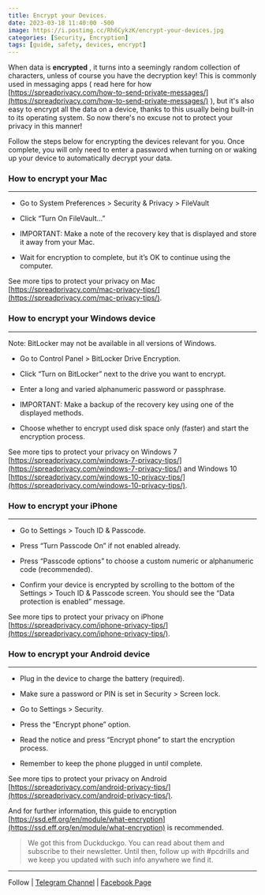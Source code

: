 ```yaml
---
title: Encrypt your Devices.
date: 2023-03-18 11:40:00 -500
image: https://i.postimg.cc/Rh6CykzK/encrypt-your-devices.jpg
categories: [Security, Encryption]
tags: [guide, safety, devices, encrypt]
---
```



When data is **encrypted** , it turns into a seemingly random collection of characters, unless of course you have the decryption key! This is commonly used in messaging apps ( read here for how [https://spreadprivacy.com/how-to-send-private-messages/](https://spreadprivacy.com/how-to-send-private-messages/) ), but it's also easy to encrypt all the data on a device, thanks to this usually being built-in to its operating system. So now there's no excuse not to protect your privacy in this manner!

Follow the steps below for encrypting the devices relevant for you. Once complete, you will only need to enter a password when turning on or waking up your device to automatically decrypt your data.

### How to encrypt your Mac

-----------------------

* Go to System Preferences > Security & Privacy > FileVault

* Click “Turn On FileVault…”

* IMPORTANT: Make a note of the recovery key that is displayed and store it away from your Mac.

* Wait for encryption to complete, but it’s OK to continue using the computer.

See more tips to protect your privacy on Mac [https://spreadprivacy.com/mac-privacy-tips/](https://spreadprivacy.com/mac-privacy-tips/).

### How to encrypt your Windows device

----------------------------------

Note: BitLocker may not be available in all versions of Windows.

* Go to Control Panel > BitLocker Drive Encryption.

* Click “Turn on BitLocker” next to the drive you want to encrypt.

* Enter a long and varied alphanumeric password or passphrase.

* IMPORTANT: Make a backup of the recovery key using one of the displayed methods.

* Choose whether to encrypt used disk space only (faster) and start the encryption process.

See more tips to protect your privacy on Windows 7 [https://spreadprivacy.com/windows-7-privacy-tips/](https://spreadprivacy.com/windows-7-privacy-tips/) and Windows 10 [https://spreadprivacy.com/windows-10-privacy-tips/](https://spreadprivacy.com/windows-10-privacy-tips/).

### How to encrypt your iPhone

--------------------------

* Go to Settings > Touch ID & Passcode.

* Press “Turn Passcode On” if not enabled already.

* Press “Passcode options” to choose a custom numeric or alphanumeric code (recommended).

* Confirm your device is encrypted by scrolling to the bottom of the Settings > Touch ID & Passcode screen. You should see the “Data protection is enabled” message.

See more tips to protect your privacy on iPhone [https://spreadprivacy.com/iphone-privacy-tips/](https://spreadprivacy.com/iphone-privacy-tips/).

### How to encrypt your Android device

----------------------------------

* Plug in the device to charge the battery (required).

* Make sure a password or PIN is set in Security > Screen lock.

* Go to Settings > Security.

- Press the “Encrypt phone” option.

* Read the notice and press “Encrypt phone” to start the encryption process.

* Remember to keep the phone plugged in until complete.

See more tips to protect your privacy on Android [https://spreadprivacy.com/android-privacy-tips/](https://spreadprivacy.com/android-privacy-tips/).

And for further information, this guide to encryption [https://ssd.eff.org/en/module/what-encryption](https://ssd.eff.org/en/module/what-encryption) is recommended.

> We got this from Duckduckgo. You can read about them and subscribe to their newsletter. Until then, follow up with #pcdrills and we keep  you updated with such info anywhere we find it.

---

Follow | [Telegram Channel](https://t.me/pcdrills/) | [Facebook Page](https://facebook.com/pcdrillsofficial/)
